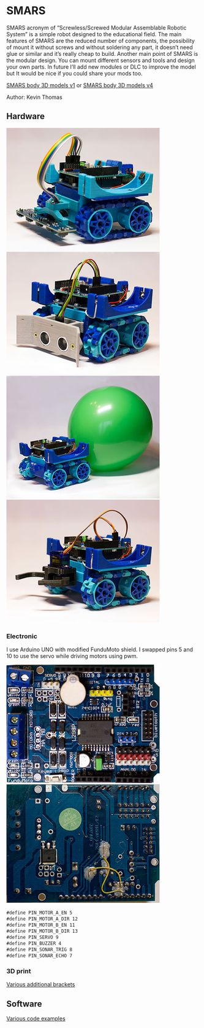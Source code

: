 # SMARS

SMARS acronym of “Screwless/Screwed Modular Assemblable Robotic System” is a simple robot designed to the educational field. The main features of SMARS are the reduced number of components, the possibility of mount it without screws and without soldering any part, it doesn’t need glue or similar and it’s really cheap to build. Another main point of SMARS is the modular design. You can mount different sensors and tools and design your own parts. In future I’ll add new modules or DLC to improve the model but It would be nice if you could share your mods too.

[SMARS body 3D models v1](https://cults3d.com/en/3d-model/gadget/smars-modular-robot) or [SMARS body 3D models v4](https://cults3d.com/en/3d-model/gadget/smars-v4)

Author: Kevin Thomas

## Hardware

![robot linefollower](images/robot_linefollower.jpg) ![robot ultrasonic](images/robot_ultrasonic.jpg)
![robot linefollower](images/robot_balloon_battle.jpg) ![robot ultrasonic](images/robot_clamps.jpg)

### Electronic

I use Arduino UNO with modified FunduMoto shield. I swapped pins 5 and 10 to use the servo while driving motors using pwm.

![FunduMoto shield top](images/fundumoto-shield_top.jpg) ![FunduMoto shield bottom](images/fundumoto-shield_bottom.jpg)


```
#define PIN_MOTOR_A_EN 5
#define PIN_MOTOR_A_DIR 12
#define PIN_MOTOR_B_EN 11
#define PIN_MOTOR_B_DIR 13
#define PIN_SERVO 9
#define PIN_BUZZER 4
#define PIN_SONAR_TRIG 8
#define PIN_SONAR_ECHO 7
```

### 3D print
[Various additional brackets](stl_addons/)


## Software
[Various code examples](code/)